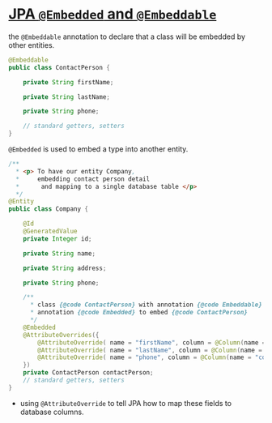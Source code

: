 # [JPA `@Embedded` and `@Embeddable`](https://www.baeldung.com/jpa-embedded-embeddable)  


the `@Embeddable` annotation to declare that a class will be embedded by other entities.
```java
@Embeddable
public class ContactPerson {

    private String firstName;

    private String lastName;

    private String phone;

    // standard getters, setters
}
```


`@Embedded` is used to embed a type into another entity.
```java
/**
  * <p> To have our entity Company, 
  *     embedding contact person detail
  *      and mapping to a single database table </p>
  */
@Entity
public class Company {

    @Id
    @GeneratedValue
    private Integer id;

    private String name;

    private String address;

    private String phone;

    /**
      * class {@code ContactPerson} with annotation {@code Embeddable} so we can use
      * annotation {@code Embedded} to embed {@code ContactPerson}
      */
    @Embedded
    @AttributeOverrides({
        @AttributeOverride( name = "firstName", column = @Column(name = "contact_first_name")),
        @AttributeOverride( name = "lastName", column = @Column(name = "contact_last_name")),
        @AttributeOverride( name = "phone", column = @Column(name = "contact_phone"))
    })
    private ContactPerson contactPerson;
    // standard getters, setters
}
```
- using `@AttributeOverride` to tell JPA how to map these fields to database columns.
